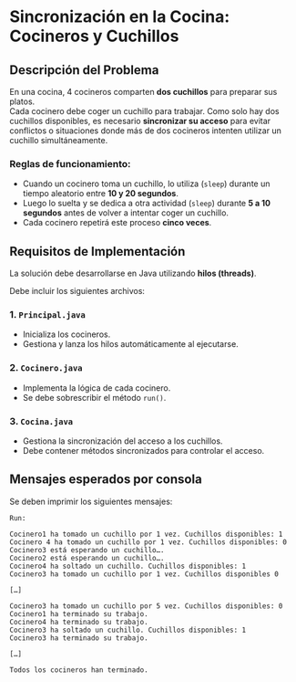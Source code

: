 # Sincronización en la Cocina: Cocineros y Cuchillos

## Descripción del Problema

En una cocina, 4 cocineros comparten **dos cuchillos** para preparar sus platos.  
Cada cocinero debe coger un cuchillo para trabajar. Como solo hay dos cuchillos disponibles, es necesario **sincronizar su acceso** para evitar conflictos o situaciones donde más de dos cocineros intenten utilizar un cuchillo simultáneamente.

### Reglas de funcionamiento:

- Cuando un cocinero toma un cuchillo, lo utiliza (`sleep`) durante un tiempo aleatorio entre **10 y 20 segundos**.
- Luego lo suelta y se dedica a otra actividad (`sleep`) durante **5 a 10 segundos** antes de volver a intentar coger un cuchillo.
- Cada cocinero repetirá este proceso **cinco veces**.

## Requisitos de Implementación

La solución debe desarrollarse en Java utilizando **hilos (threads)**.

Debe incluir los siguientes archivos:

### 1. `Principal.java`

- Inicializa los cocineros.
- Gestiona y lanza los hilos automáticamente al ejecutarse.

### 2. `Cocinero.java`

- Implementa la lógica de cada cocinero.
- Se debe sobrescribir el método `run()`.

### 3. `Cocina.java`

- Gestiona la sincronización del acceso a los cuchillos.
- Debe contener métodos sincronizados para controlar el acceso.

## Mensajes esperados por consola

Se deben imprimir los siguientes mensajes:

```
Run:

Cocinero1 ha tomado un cuchillo por 1 vez. Cuchillos disponibles: 1
Cocinero 4 ha tomado un cuchillo por 1 vez. Cuchillos disponibles: 0
Cocinero3 está esperando un cuchillo….
Cocinero2 está esperando un cuchillo….
Cocinero4 ha soltado un cuchillo. Cuchillos disponibles: 1
Cocinero3 ha tomado un cuchillo por 1 vez. Cuchillos disponibles 0

[…]

Cocinero3 ha tomado un cuchillo por 5 vez. Cuchillos disponibles: 0
Cocinero1 ha terminado su trabajo.
Cocinero4 ha terminado su trabajo.
Cocinero3 ha soltado un cuchillo. Cuchillos disponibles: 1
Cocinero3 ha terminado su trabajo.

[…]

Todos los cocineros han terminado.

``` 